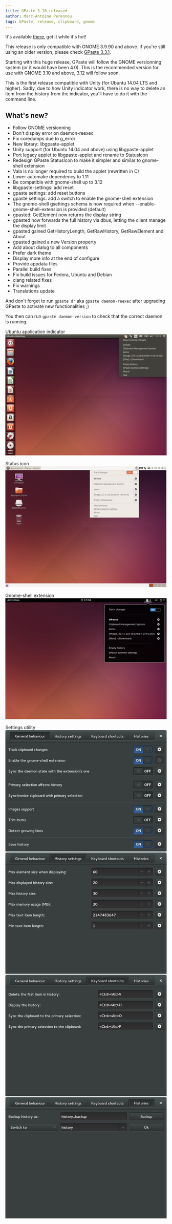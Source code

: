 ```yaml
---
title: GPaste 3.10 released
author: Marc-Antoine Perennou
tags: GPaste, release, clipboard, gnome
---
```


It's available [there](http://www.imagination-land.org/files/gpaste/gpaste-3.10.tar.xz), get it while it's hot!

This release is only compatible with GNOME 3.9.90 and above. if you're still using an older version, please check
[GPaste 3.3.1](http://www.imagination-land.org/posts/2014-03-22-gpaste-3.3.1-released.html).

Starting with this huge release, GPaste will follow the GNOME versionning system (or it would have been 4.0).
This is the recommended version for use with GNOME 3.10 and above, 3.12 will follow soon.

This is the first release compatible with Unity (for Ubuntu 14.04 LTS and higher). Sadly, due to how Unity indicator
work, there is no way to delete an item from the history from the indicator, you'll have to do it with the command line.

## What's new?

- Follow GNOME versionning
- Don't display error on daemon-reexec
- Fix coredumps due to g\_error
- New library: libgpaste-applet
- Unity support (for Ubuntu 14.04 and above) using libgpaste-applet
- Port legacy applet to libgpaste-applet and rename to StatusIcon
- Redesign GPaste StatusIcon to make it simpler and similar to gnome-shell extension
- Vala is no longer required to build the applet (rewritten in C)
- Lower automake dependency to 1.11
- Be compatible with gnome-shell up to 3.12
- libgpaste-settings: add reset
- gpaste settings: add reset buttons
- gpaste settings: add a switch to enable the gnome-shell extension
- The gnome-shell gsettings schema is now required when --enable-gnome-shell-extension is provided (default)
- gpasted: GetElement now returns the display string
- gpasted now forwards the full history via dbus, letting the client manage the display limit
- gpasted gained GetHistoryLength, GetRawHistory, GetRawElement and About
- gpasted gained a new Version property
- Add about dialog to all components
- Prefer dark theme
- Display more info at the end of configure
- Provide appdata files
- Parallel build fixes
- Fix build issues for Fedora, Ubuntu and Debian
- clang related fixes
- Fix warnings
- Translations update

And don't forget to run `gpaste dr` aka `gpaste daemon-reexec` after upgrading GPaste to activate new functionalities ;)

You then can run `gpaste daemon-version` to check that the correct daemon is running.

Ubuntu application indicator
<img src="/images/GPaste/AppIndicator-1.png" alt="AppIndicator-1"/>

Status icon
<img src="/images/GPaste/Applet-1.png" alt="Applet-1"/>

Gnome-shell extension
<img src="/images/GPaste/Extension-1.png" alt="Extension-1"/>

Settings utility
<img src="/images/GPaste/Settings-1-1.png" alt="Settings-1-1"/>
<img src="/images/GPaste/Settings-2-1.png" alt="Settings-2-1"/>
<img src="/images/GPaste/Settings-3-1.png" alt="Settings-3-1"/>
<img src="/images/GPaste/Settings-4-1.png" alt="Settings-4-1"/>

